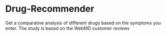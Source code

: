 # Drug-Recommender
Get a comparative analysis of different drugs based on the symptoms you enter. The study is based on the WebMD customer reviews 
